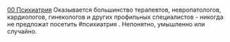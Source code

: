 [00 Психиатрия](00%20%D0%9F%D1%81%D0%B8%D1%85%D0%B8%D0%B0%D1%82%D1%80%D0%B8%D1%8F.md)
Оказывается большинство терапевтов, невропатологов, кардиологов, гинекологов и других профильных специалистов - никогда не предложат посетить #психиатрия . Непонятно, умышленно или случайно.